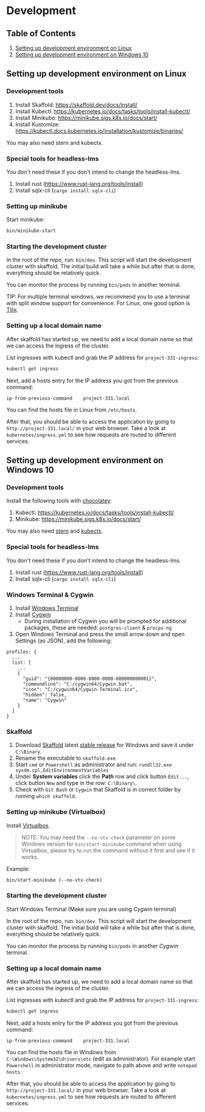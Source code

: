 # Development

## Table of Contents

1. [Setting up development environment on Linux](#setting-up-development-environment-on-linux)
2. [Setting up development environment on Windows 10](#setting-up-development-environment-on-windows-10)

## Setting up development environment on Linux

### Development tools

1. Install Skaffold: https://skaffold.dev/docs/install/
2. Install Kubectl: https://kubernetes.io/docs/tasks/tools/install-kubectl/
3. Install Minikube: https://minikube.sigs.k8s.io/docs/start/
4. Install Kustomize: https://kubectl.docs.kubernetes.io/installation/kustomize/binaries/

You may also need stern and kubectx.

### Special tools for headless-lms

You don't need these if you don't intend to change the headless-lms.

1. Install rust (https://www.rust-lang.org/tools/install)
2. Install sqlx-cli (`cargo install sqlx-cli`)

### Setting up minikube

Start minikube:

```sh
bin/minikube-start
```

### Starting the development cluster

In the root of the repo, run: `bin/dev`. This script will start the development cluster with skaffold. The initial build will take a while but after that is done, everything should be relatively quick.

You can monitor the process by running `bin/pods` in another terminal.

TIP: For multiple terminal windows, we recommend you to use a terminal with split window support for convenience. For Linux, one good option is [Tilix](https://gnunn1.github.io/tilix-web/).

### Setting up a local domain name

After skaffold has started up, we need to add a local domain name so that we can access the ingress of the cluster.

List ingresses with kubectl and grab the IP address for `project-331-ingress`:

```sh
kubectl get ingress
```

Next, add a hosts entry for the IP address you got from the previous command:

```
ip-from-previous-command	project-331.local
```

You can find the hosts file in Linux from `/etc/hosts`.

After that, you should be able to access the application by going to `http://project-331.local/` in your web browser. Take a look at `kubernetes/ingress.yml` to see how requests are routed to different services.

## Setting up development environment on Windows 10

### Development tools

Install the following tools with [chocolatey](https://docs.chocolatey.org/en-us/choco/setup):

1. Kubectl: https://kubernetes.io/docs/tasks/tools/install-kubectl/
2. Minikube: https://minikube.sigs.k8s.io/docs/start/

You may also need [stern](https://community.chocolatey.org/packages/stern) and [kubectx](https://community.chocolatey.org/packages/kubectx).

### Special tools for headless-lms

You don't need these if you don't intend to change the headless-lms.

1. Install rust (https://www.rust-lang.org/tools/install)
2. Install sqlx-cli (`cargo install sqlx-cli`)

### Windows Terminal & Cygwin

1. Install [Windows Terminal](https://www.microsoft.com/en-us/p/windows-terminal/9n0dx20hk701?activetab=pivot:overviewtab)
2. Install [Cygwin](https://www.cygwin.com/)
   - During installation of Cygwin you will be prompted for additional packages, these are needed: `postgres-client` & `procps-ng`
3. Open Windows Terminal and press the small arrow down and open Settings (as JSON), add the following:

```
profiles: {
  ...
  list: [
    ...
    {
      "guid": "{00000000-0000-0000-0000-000000000001}",
      "commandline": "C:/cygwin64/Cygwin.bat",
      "icon": "C:/cygwin64/Cygwin-Terminal.ico",
      "hidden": false,
      "name": "Cygwin"
    }
  ]
}
```

### Skaffold

1. Download [Skaffold](https://skaffold.dev/docs/install/) latest [stable release](https://storage.googleapis.com/skaffold/releases/latest/skaffold-windows-amd64.exe) for Windows and save it under `C:\Binary`.
2. Rename the executable to `skaffold.exe`.
3. Start `cmd` or `Powershell` as administrator and run: `rundll32.exe sysdm.cpl,EditEnvironmentVariables`
4. Under **System variables** click the **Path** row and click button `Edit...`, click button `New` and type in the row: `C:\Binary\`.
5. Check with `Git Bash` or `Cygwin` that Skaffold is in correct folder by running `which skaffold`.

### Setting up minikube (Virtualbox)

Install [Virtualbox](https://www.virtualbox.org/).

> NOTE: You may need the `--no-vtx-check` parameter on some Windows version for `bin/start-minikube` command when using Virtualbox, please try to run the command without it first and see if it works.

Example:

```sh
bin/start-minikube (--no-vtx-check)
```

### Starting the development cluster

Start Windows Terminal (Make sure you are using _Cygwin_ terminal)

In the root of the repo, run: `bin/dev`. This script will start the development cluster with skaffold. The initial build will take a while but after that is done, everything should be relatively quick.

You can monitor the process by running `bin/pods` in another _Cygwin_ terminal.

### Setting up a local domain name

After skaffold has started up, we need to add a local domain name so that we can access the ingress of the cluster.

List ingresses with kubectl and grab the IP address for `project-331-ingress`:

```sh
kubectl get ingress
```

Next, add a hosts entry for the IP address you got from the previous command:

```
ip-from-previous-command	project-331.local
```

You can find the hosts file in Windows from `C:\Windows\System32\drivers\etc` (edit as administrator).
For example start `Powershell` in administrator mode, navigate to path above and write `notepad hosts`.

After that, you should be able to access the application by going to `http://project-331.local/` in your web browser. Take a look at `kubernetes/ingress.yml` to see how requests are routed to different services.
